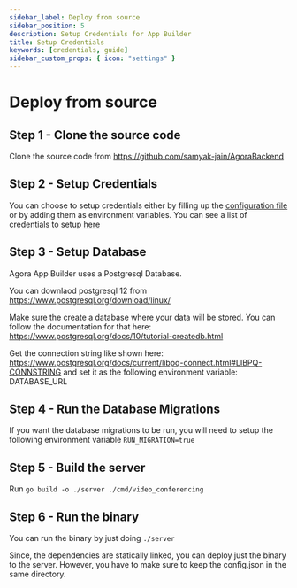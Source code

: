 ```yaml
---
sidebar_label: Deploy from source
sidebar_position: 5
description: Setup Credentials for App Builder
title: Setup Credentials
keywords: [credentials, guide]
sidebar_custom_props: { icon: "settings" }
---
```


# Deploy from source

## Step 1 - Clone the source code

Clone the source code from https://github.com/samyak-jain/AgoraBackend

## Step 2 - Setup Credentials

You can choose to setup credentials either by filling up the [configuration file](https://github.com/samyak-jain/AgoraBackend/blob/master/config.json) or by adding them as environment variables. You can see a list of credentials to setup [here](https://github.com/AgoraIO-Community/app-builder-docs/wiki/Credentials)

## Step 3 - Setup Database

Agora App Builder uses a Postgresql Database.

You can downlaod postgresql 12 from https://www.postgresql.org/download/linux/

Make sure the create a database where your data will be stored. You can follow the documentation for that here: https://www.postgresql.org/docs/10/tutorial-createdb.html

Get the connection string like shown here: https://www.postgresql.org/docs/current/libpq-connect.html#LIBPQ-CONNSTRING and set it as the following environment variable: DATABASE_URL

## Step 4 - Run the Database Migrations

If you want the database migrations to be run, you will need to setup the following environment variable
`RUN_MIGRATION=true`

## Step 5 - Build the server

Run `go build -o ./server ./cmd/video_conferencing`

## Step 6 - Run the binary

You can run the binary by just doing `./server`

Since, the dependencies are statically linked, you can deploy just the binary to the server. However, you have to make sure to keep the config.json in the same directory.
